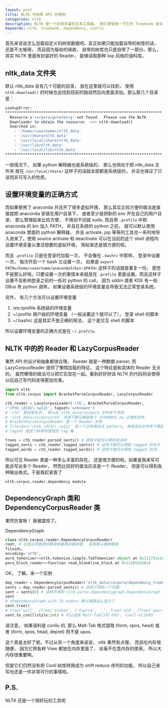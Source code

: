 ```yaml
---
layout: post
title: NLTK 中树库 API 的使用
categories: nltk
description: NLTK 是一个非常丰富的文本工具箱， 我们来使用一下它的 Treebank 相关的 API。
keywords: nltk, treebank, dependency, conllu
---
```



首先来说说怎么加载自定义的树库数据吧。反正如果只能加载自带的树库的话， 还是不太够用， 而且因为版权的缘故， 自带的树库也只是自带了一部分。那么， 其实 NLTK 里面有封装好的 Reader， 能够读取那种 lisp 风格的语料库。

## nltk_data 文件夹

默认 nltk_data 会有几个可能的目录， 放在这里就可以找到， 使用 `nltk.download()` 的时候也会找到目前的路径然后向里面添加。那么那几个目录是：

```bash
LookupError: 
**********************************************************************
  Resource u'corpora/gutenberg' not found.  Please use the NLTK
  Downloader to obtain the resource:  >>> nltk.download()
  Searched in:
    - '/home/<username>/nltk_data'
    - '/usr/share/nltk_data'
    - '/usr/local/share/nltk_data'
    - '/usr/lib/nltk_data'
    - '/usr/local/lib/nltk_data'
**********************************************************************
```

一般情况下， 如果 python 解释器也是系统级的， 那么也倾向于把 nltk_data 文件夹 放在 `/usr/local/share/` 这样子的话就全部都是系统级的， 并且也保证了只读而非可写入的性质。

## 设置环境变量的正确方式

而如果使用了 anaconda 并且开了很多虚拟环境， 那么其实比较方便的做法是直接就把 anaconda 安装在用户目录下， 或者至少是把新的 env 开在自己的用户目录， 那么管理起来比较方便， 不用动不动就 sudo, 而且用 `.profile` 中把 anaconda 的 bin 加入 PATH， 并且在系统的 python 之前， 就可以默认使用 anaconda 里面的 python 解释器， 并且 activate, pip 等等的工具也一系列地导入进来了。使用 source activate 和 deactivate 可以在当前的这个 shell 进程内设置环境变量以激活想要的虚拟环境， 用起来还是很方便的啦。

而且 `.profile` 只是在登录时加载一次， 不会像在 `.bashrc` 中那样， 登录中设置一次， 每次开启一个 bash 又设置一次， 如果是 `export PATH=/home/<username/anaconda3/bin:$PATH>` 这样子的话就是重复一份， 感觉不是那么好啦。只要设置一次的事情本来就是在 `.profile` 里面设置。而且这样子设置不会影响登录之前的一些对 python 的 call， 因为 sddm 或者  KDE 有一些 DBus 有 python 调用， 如果设置系统级的环境变量会导致无法正常登录系统。

另外， 有几个方法可以设置环境变量

1. /etc/profile 系统级的环境变量
2. ~/.profile 用户级的环境变量 （一般设置这个就可以了）， 登录 shell 的脚本
3. ~/.bashrc 这是其实不是正确的用法， 这个是交互 shell 的脚本

所以设置环境变量的正确方式是在 `~/.profile`.

## NLTK 中的的 Reader 和 LazyCorpusReader

果然 API 的设计和抽象都很合理， Raeder 就是一种数据 parser, 而 LazyCorpusReader 提供了懒惰加载的特征， 这个特征是和具体的 Reader 无关的， 虽然懒惰的做法可以把它实现在一起。看到好好研读 NLTK 的代码将会使得以后自己写代码变得更加优美。

```python
import nltk
from nltk.corpus import BracketParseCorpusReader, LazyCorpusReader

ctb_reader = LazyCorpusLoader('ctb', BracketParseCorpusReader, 
r'chtb_\d{4}\.\w{2}', tagset='unknownn') 
# 'ctb' 是目录名字， 默认在 nltk_data/corpora 文件夹下寻找
# 'nltk_data/corpora/ctb' 目录下默认就是各个 chtb0001.nw 之类的文件
# BracketParseCorpusReader 是一个 Reader 实例
# fileids=r'chtb_\d{4}\.\w{2}' 是一个正则表达式 pattern, 用来滤出文件夹下需要的文件
# tagset 是这个树库所使用的 tag 集

trees = ctb_reader.parsed_sents() # 就样子就可以得到句法树
tagged_sents = ctb_reader.tagged_sents() # 这样子就可以得到 tagged 的句子
tagged_words = ctb_reader.tagged_words() # 这样子就可以得到 tagged 的词， 所有句子连在一起
```

所以可见 Reader 类是一种多么丰富的存在， 还是很方便的啦。如果是我来写可能会写出多个 Reader，  然而比较好的做法应该是一个 Reader， 但是可以得到各种输出格式。于是我赶紧查了 

`nltk.corpus.reader.dependency module`

## DependencyGraph 类和 DependencyCorpusReader 类

果然厉害呀！ 我被震惊了。

DependenvyGraph


```python
class nltk.corpus.reader.DependencyCorpusReader(
root, # 这里必须是绝对路径或者相对路径哦， 没有默认搜索路径
fileids, 
encoding='utf8', 
word_tokenizer=<nltk.tokenize.simple.TabTokenizer object at 0x112751e10>, sent_tokenizer=RegexpTokenizer(pattern='n', gaps=True, discard_empty=True, flags=56), 
para_block_reader=<function read_blankline_block at 0x112693d10>)
```

OK， 了解。来一个实例

```python
dep_reader = DependencyCorpusReader('nltk_data/corpora/dependency_treebank', r'.*')
sents = dep_reader.parsed_sents() # 这样子得到一个列表
sent = sents[0] # 这样子得到 nltk.parse.dependencygraph.DependencyGraph
sent
# <DependencyGraph with 19 nodes> 默认就是这么显示了
sent.tree()
# Tree('will', [Tree('Vinken', ['Pierre', ',', Tree('old', [Tree('years', ['61'])]), ',']), Tree('join', [Tree('board', ['the']), Tree('as', [Tree('director', ['a', 'nonexecutive'])]), Tree('Nov.', ['29'])]), '.']) 可以得到 lexicalized 的 树表示
sent.to_conll(style:int) # 可以选择 Malt-Tab(3列 4列)， Conll-U(10列)
```

请注意， 如果语料是 conllu 的, 那么 Malt-Tab 格式提取 (form, xpos, head) 或者 (form, xpos, head, deprel) 而不是 upos.

这个真是太好了呢。不过从另一个角度来说说， nltk 果然有点慢， 而且吃内存很随便， 因为它把各种 View 都放在内存里面了， 丝毫不在意内存的使用， 所以大内存很重要啊。

但是它们仍然没有把 Conll 树库转换成为 shift reduce 序列的功能， 所以自己来写也还是一件非常可行的事情啦。

##  P.S. 

NLTK 还是一个很好玩的工具呢








 
